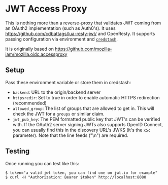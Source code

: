 # JWT Access Proxy

This is nothing more than a reverse-proxy that validates JWT coming from an OAuth2 implementation (such as Auth0's).
It uses https://github.com/cdbattags/lua-resty-jwt/ and OpenResty. It supports passing configuration via environment and [`credstash`](https://github.com/fugue/credstash).

It is originally based on https://github.com/mozilla-iam/mozilla.oidc.accessproxy

## Setup

Pass these environment variable or store them in credstash:

- `backend`: URL to the origin/backend server
- `httpsredir`: Set to true in order to enable automatic HTTPS redirection (recommended)
- `allowed_group`: The list of groups that are allowed to get in. This will check the JWT for a `groups` or similar
  claim.
- `jwt_pub_key`: The PEM formatted public key that JWT's can be verified with. If the OAuth2 server signing JWTs also
  supports OpenID Connect, you can usually find this in the discovery URL's JWKS (it's the `x5c` parameter). Note that
the line feeds ("\n") are required.

## Testing

Once running you can test like this:

```
$ token="a valid jwt token, you can find one on jwt.io for example"
$ curl -H "Authorization: Bearer $token" http://localhost:8080
```
